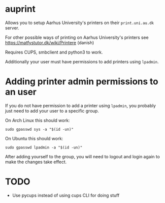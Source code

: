 # auprint

Allows you to setup Aarhus University's printers on their `print.uni.au.dk` server.

For other possible ways of printing on Aarhus University's printers see https://matfystutor.dk/wiki/Printere (danish)

Requires CUPS, smbclient and python3 to work.

Additionally your user must have permissions to add printers using `lpadmin`.

Adding printer admin permissions to an user
==
If you do not have permission to add a printer using `lpadmin`, you probably just need to add your user to a specific group.

On Arch Linux this should work:

```
sudo gpasswd sys -a "$(id -un)"
```

On Ubuntu this should work:

```
sudo gpasswd lpadmin -a "$(id -un)"
```

After adding yourself to the group, you will need to logout and login again to make the changes take effect.


TODO
==

- Use pycups instead of using cups CLI for doing stuff
